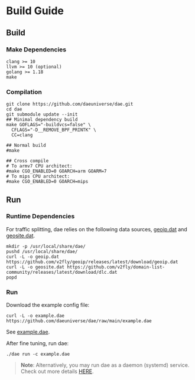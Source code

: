# Build Guide

## Build

### Make Dependencies

```shell
clang >= 10
llvm >= 10 (optional)
golang >= 1.18
make
```

### Compilation

```shell
git clone https://github.com/daeuniverse/dae.git
cd dae
git submodule update --init
## Minimal dependency build
make GOFLAGS="-buildvcs=false" \
  CFLAGS="-D__REMOVE_BPF_PRINTK" \
  CC=clang

## Normal build
#make

## Cross compile
# To armv7 CPU architect:
#make CGO_ENABLED=0 GOARCH=arm GOARM=7
# To mips CPU architect:
#make CGO_ENABLED=0 GOARCH=mips
```

## Run

### Runtime Dependencies

For traffic splitting, dae relies on the following data sources, [geoip.dat](https://github.com/v2fly/geoip/releases/latest) and [geosite.dat](https://github.com/v2fly/domain-list-community/releases/latest).

```shell
mkdir -p /usr/local/share/dae/
pushd /usr/local/share/dae/
curl -L -o geoip.dat https://github.com/v2fly/geoip/releases/latest/download/geoip.dat
curl -L -o geosite.dat https://github.com/v2fly/domain-list-community/releases/latest/download/dlc.dat
popd
```

### Run

Download the example config file:

```shell
curl -L -o example.dae https://github.com/daeuniverse/dae/raw/main/example.dae
```

See [example.dae](https://github.com/daeuniverse/dae/blob/main/example.dae).

After fine tuning, run dae:

```shell
./dae run -c example.dae
```

> **Note**: Alternatively, you may run dae as a daemon (systemd) service. Check out more details [HERE](run-as-daemon.md).
